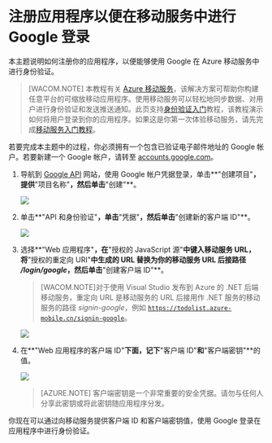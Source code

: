 <properties linkid="develop-mobile-how-to-guides-register-for-google-authentication" urlDisplayName="Register for Google Authentication" pageTitle="注册以进行 Google 身份验证 - 移动服务" metaKeywords="Azure registering application, Azure authentication, Google application authenticate, authenticate mobile services" description="了解如何注册你的应用程序，以便使用 Google 在 Azure 移动服务中进行身份验证。" metaCanonical="" services="mobile-services" documentationCenter="Mobile" title="Register your apps for Google login with Mobile Services" authors="glenga" solutions="" manager="" editor="" />
<tags ms.service="mobile-services"
    ms.date="11/21/2014"
    wacn.date="04/11/2015"
    />

# 注册应用程序以便在移动服务中进行 Google 登录

本主题说明如何注册你的应用程序，以便能够使用 Google 在 Azure 移动服务中进行身份验证。

>[WACOM.NOTE] 本教程有关 [Azure 移动服务](/zh-cn/services/mobile-services)，该解决方案可帮助你构建任意平台的可缩放移动应用程序。使用移动服务可以轻松地同步数据、对用户进行身份验证和发送推送通知。此页支持<a href="/zh-cn/documentation/articles/mobile-services-ios-get-started-users/">身份验证入门</a>教程，该教程演示如何将用户登录到你的应用程序。如果这是你第一次体验移动服务，请先完成<a href="/zh-cn/documentation/articles/mobile-services-ios-get-started/">移动服务入门教程</a>。

若要完成本主题中的过程，你必须拥有一个包含已验证电子邮件地址的 Google 帐户。若要新建一个 Google 帐户，请转至 <a href="http://go.microsoft.com/fwlink/p/?LinkId=268302" target="_blank">accounts.google.com</a>。

1. 导航到 <a href="http://go.microsoft.com/fwlink/p/?LinkId=268303" target="_blank">Google API</a> 网站，使用 Google 帐户凭据登录，单击**"创建项目"**，提供**"项目名称"**，然后单击**"创建"**。

   	![][1]

2. 单击**"API 和身份验证"**，单击**"凭据"**，然后单击**"创建新的客户端 ID"**。

   	![][2]

3. 选择**"Web 应用程序"**，在**"授权的 JavaScript 源"**中键入移动服务 URL，将**"授权的重定向 URI"**中生成的 URL 替换为你的移动服务 URL 后接路径 _/login/google_，然后单击**"创建客户端 ID"**。

	>[WACOM.NOTE]对于使用 Visual Studio 发布到 Azure 的 .NET 后端移动服务，重定向 URL 是移动服务的 URL 后接用作 .NET 服务的移动服务的路径 _signin-google_，例如 <code>https://todolist.azure-mobile.cn/signin-google</code>。 

   	![][3]

6. 在**"Web 应用程序的客户端 ID"**下面，记下**"客户端 ID"**和**"客户端密钥"**的值。 

   	![][4]

    > [AZURE.NOTE] 客户端密钥是一个非常重要的安全凭据。请勿与任何人分享此密钥或将此密钥随应用程序分发。

你现在可以通过向移动服务提供客户端 ID 和客户端密钥值，使用 Google 登录在应用程序中进行身份验证。

<!-- Anchors. -->

<!-- Images. -->
[1]: ./media/mobile-services-how-to-register-google-authentication/mobile-services-google-new-project.png
[2]: ./media/mobile-services-how-to-register-google-authentication/mobile-services-google-create-client.png
[3]: ./media/mobile-services-how-to-register-google-authentication/mobile-services-google-create-client2.png
[4]: ./media/mobile-services-how-to-register-google-authentication/mobile-services-google-create-client3.png
[5]: ./media/mobile-services-how-to-register-google-authentication/mobile-services-google-app-details.png

<!-- URLs. -->

[Google API]: http://go.microsoft.com/fwlink/p/?LinkId=268303
[身份验证入门]: /zh-cn/documentation/articles/mobile-services-windows-store-dotnet-get-started-users/

[Azure 管理门户]: https://manage.windowsazure.cn/
